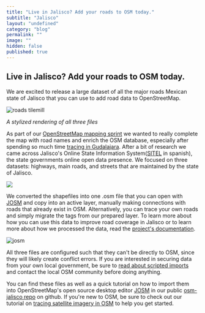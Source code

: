 ```yaml
---
title: "Live in Jalisco? Add your roads to OSM today."
subtitle: "Jalisco"
layout: "undefined"
category: "blog"
permalink: ""
image: ""
hidden: false
published: true
---
```


## Live in Jalisco? Add your roads to OSM today. 

We are excited to release a large dataset of all the major roads Mexican state of Jalisco that you can use to add road data to OpenStreetMap. 

![roads tilemill](https://img.skitch.com/20120507-8sqe7ttjk4q4n8y1kbgjfjfrpx.png)

_A stylized rendering of all three files_ 

As part of our [OpenStreetMap mapping sprint](http://mapbox.com/blog/satellite-tracing-osm/) we wanted to really complete the map with road names and enrich the OSM database, especially after spending so much time [tracing in Gudalajara](http://www.flickr.com/photos/mapbox/6839220552/in/photostream). After a bit of research we came across Jalisco's Online State Information System([SITEL](http://sitel.jalisco.gob.mx/index2.php) in spanish), the state governments online open data presence. We focused on three datasets: highways, main roads, and streets that are maintained by the state of Jalisco.

![](https://img.skitch.com/20120507-nips389bfxcqsnmhshssyg4933.png)

We converted the shapefiles into one .osm file that you can open with [JOSM](http://josm.openstreetmap.de/) and copy into an active layer, manually making connections with roads that already exist in OSM. Alternatively, you can trace your own roads and simply migrate the tags from our prepared layer. To learn more about how you can use this data to improve road coverage in Jalisco or to learn more about how we processed the data, read the [project's documentation](https://github.com/mapbox/osm-jalisco/blob/master/README.md). 

![josm](https://img.skitch.com/20120507-m952tn2ems3rsy2b4sc5gk5xua.png)

All three files are configured such that they can't be directly to OSM, since they will likely create conflict errors. If you are interested in securing data from your own local government, be sure to [read about scripted imports](http://wiki.openstreetmap.org/wiki/Import/Guidelines) and contact the local OSM community before doing anything.   

You can find these files as well as a quick tutorial on how to import them into OpenStreetMap's open source desktop editor [JOSM](http://josm.openstreetmap.de/) in our public [osm-jalisco repo](https://github.com/mapbox/osm-jalisco) on github. If you're new to OSM, be sure to check out our tutorial on [tracing satellite imagery in OSM](http://mapbox.com/blog/satellite-tracing-osm/) to help you get started.
